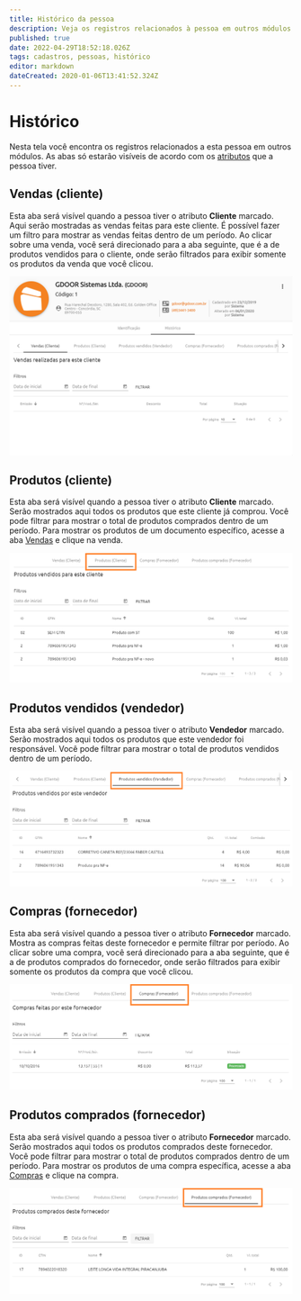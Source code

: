 ```yaml
---
title: Histórico da pessoa
description: Veja os registros relacionados à pessoa em outros módulos do GDOOR WEB
published: true
date: 2022-04-29T18:52:18.026Z
tags: cadastros, pessoas, histórico
editor: markdown
dateCreated: 2020-01-06T13:41:52.324Z
---
```


# Histórico

Nesta tela você encontra os registros relacionados a esta pessoa em outros módulos. As abas só estarão visíveis de acordo com os [atributos](/cadastros/pessoas#atributos) que a pessoa tiver.

## Vendas (cliente)

Esta aba será visível quando a pessoa tiver o atributo **Cliente** marcado. Aqui serão mostradas as vendas feitas para este cliente. É possível fazer um filtro para mostrar as vendas feitas dentro de um período. Ao clicar sobre uma venda, você será direcionado para a aba seguinte, que é a de produtos vendidos para o cliente, onde serão filtrados para exibir somente os produtos da venda que você clicou.

![Histórico de vendas para o cliente](/cadastros/pessoas/historico.png)

## Produtos (cliente)

Esta aba será visível quando a pessoa tiver o atributo **Cliente** marcado. Serão mostrados aqui todos os produtos que este cliente já comprou. Você pode filtrar para mostrar o total de produtos comprados dentro de um período. Para mostrar os produtos de um documento específico, acesse a aba [Vendas](#vendas-cliente) e clique na venda.

![Histórico de produtos vendidos para o cliente](/cadastros/pessoas/historico-produtos.png)

## Produtos vendidos (vendedor)

Esta aba será visível quando a pessoa tiver o atributo **Vendedor** marcado. Serão mostrados aqui todos os produtos que este vendedor foi responsável. Você pode filtrar para mostrar o total de produtos vendidos dentro de um período.

![Histórico de produtos vendidos pelo vendedor](/cadastros/pessoas/historico-produtos-vendedor.png)

## Compras (fornecedor)

Esta aba será visível quando a pessoa tiver o atributo **Fornecedor** marcado. Mostra as compras feitas deste fornecedor e permite filtrar por período. Ao clicar sobre uma compra, você será direcionado para a aba seguinte, que é a de produtos comprados do fornecedor, onde serão filtrados para exibir somente os produtos da compra que você clicou.

![Histórico de compras do fornecedor](/cadastros/pessoas/historico-compras.png)

## Produtos comprados (fornecedor)

Esta aba será visível quando a pessoa tiver o atributo **Fornecedor** marcado. Serão mostrados aqui todos os produtos comprados deste fornecedor. Você pode filtrar para mostrar o total de produtos comprados dentro de um período. Para mostrar os produtos de uma compra específica, acesse a aba [Compras](#compras-fornecedor) e clique na compra.

![Produtos comprados do fornecedor](/cadastros/pessoas/historico-produtos-comprados.png)

